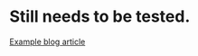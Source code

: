 # Still needs to be tested. <br>
[Example blog article](https://cloud.redhat.com/blog/meet-the-new-agent-based-openshift-installer-1)

